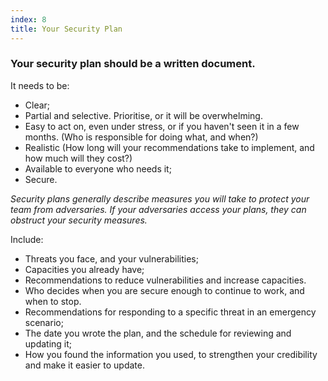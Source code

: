 ```yaml
---
index: 8
title: Your Security Plan
---
```

### Your security plan should be a written document. 

It needs to be: 

* Clear; 
* Partial and selective. Prioritise, or it will be overwhelming. 
* Easy to act on, even under stress, or if you haven't seen it in a few months. (Who is responsible for doing what, and when?) 
* Realistic (How long will your recommendations take to implement, and how much will they cost?) 
* Available to everyone who needs it;
* Secure. 

*Security plans generally describe measures you will take to protect your team from adversaries. If your adversaries access your plans, they can obstruct your security measures.*     

Include:
 
* Threats you face, and your vulnerabilities; 
* Capacities you already have;
* Recommendations to reduce vulnerabilities and increase capacities. 
* Who decides when you are secure enough to continue to work, and when to stop. 
* Recommendations for responding to a specific threat in an emergency scenario;
* The date you wrote the plan, and the schedule for reviewing and updating it;
* How you found the information you used, to strengthen your credibility and make it easier to update.